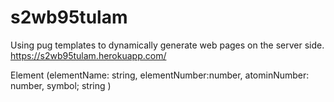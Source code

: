 # s2wb95tulam

Using pug templates to dynamically
generate web pages on the server side.
<https://s2wb95tulam.herokuapp.com/>

Element
 (elementName: string,
 elementNumber:number, 
 atominNumber: number,
 symbol; string )
